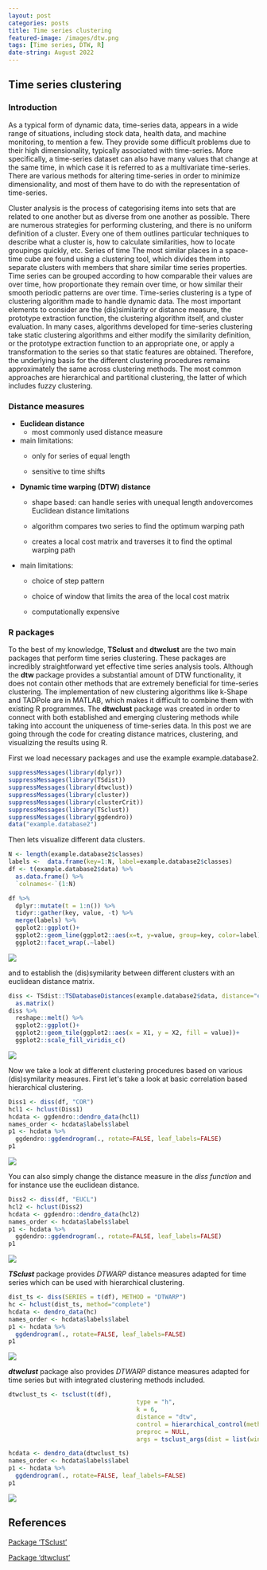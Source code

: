 ```yaml
---
layout: post
categories: posts
title: Time series clustering
featured-image: /images/dtw.png
tags: [Time series, DTW, R]
date-string: August 2022
---
```



## Time series clustering

### Introduction

As a typical form of dynamic data, time-series data, appears in a wide range of situations, including stock data, health data, and machine monitoring, to mention a few. They provide some difficult problems due to their high dimensionality, typically associated with time-series. More specifically, a time-series dataset can also have many values that change at the same time, in which case it is referred to as a multivariate time-series. There are various methods for altering time-series in order to minimize dimensionality, and most of them have to do with the representation of time-series.

Cluster analysis is the process of categorising items into sets that are related to one another but as diverse from one another as possible. There are numerous strategies for performing clustering, and there is no uniform definition of a cluster. Every one of them outlines particular techniques to describe what a cluster is, how to calculate similarities, how to locate groupings quickly, etc. Series of time The most similar places in a space-time cube are found using a clustering tool, which divides them into separate clusters with members that share similar time series properties. Time series can be grouped according to how comparable their values are over time, how proportionate they remain over time, or how similar their smooth periodic patterns are over time. Time-series clustering is a type of clustering algorithm made to handle dynamic data. The most important elements to consider are the (dis)similarity or distance measure, the prototype extraction function, the clustering algorithm itself, and cluster evaluation. In many cases, algorithms developed for time-series clustering take static clustering algorithms and either modify the similarity definition, or the prototype extraction function to an appropriate one, or apply a transformation to the series so that static features are obtained. Therefore, the underlying basis for the different clustering procedures remains approximately the same across clustering methods. The most common approaches are hierarchical and partitional clustering, the latter of which includes fuzzy clustering.

### Distance measures

-   **Euclidean distance**
    -   most commonly used distance measure
-   main limitations:
    -   only for series of equal length

    -   sensitive to time shifts
-   **Dynamic time warping (DTW) distance**
    -   shape based: can handle series with unequal length andovercomes Euclidean distance limitations

    -   algorithm compares two series to find the optimum warping path

    -   creates a local cost matrix and traverses it to find the optimal warping path
-   main limitations:
    -   choice of step pattern

    -   choice of window that limits the area of the local cost matrix

    -   computationally expensive

### R packages

To the best of my knowledge, **TSclust** and **dtwclust** are the two main packages that perform time series clustering. These packages are incredibly straightforward yet effective time series analysis tools. Although the **dtw** package provides a substantial amount of DTW functionality, it does not contain other methods that are extremely beneficial for time-series clustering. The implementation of new clustering algorithms like k-Shape and TADPole are in MATLAB, which makes it difficult to combine them with existing R programmes. The **dtwclust** package was created in order to connect with both established and emerging clustering methods while taking into account the uniqueness of time-series data. In this post we are going through the code for creating distance matrices, clustering, and visualizing the results using R.

First we load necessary packages and use the example example.database2.


```r
suppressMessages(library(dplyr))
suppressMessages(library(TSdist))
suppressMessages(library(dtwclust))
suppressMessages(library(cluster))
suppressMessages(library(clusterCrit))
suppressMessages(library(TSclust))
suppressMessages(library(ggdendro))
data("example.database2")
```

Then lets visualize different data clusters.


```r
N <- length(example.database2$classes)
labels <-  data.frame(key=1:N, label=example.database2$classes)
df <- t(example.database2$data) %>% 
  as.data.frame() %>% 
  `colnames<-`(1:N)

df %>% 
  dplyr::mutate(t = 1:n()) %>% 
  tidyr::gather(key, value, -t) %>% 
  merge(labels) %>% 
  ggplot2::ggplot()+
  ggplot2::geom_line(ggplot2::aes(x=t, y=value, group=key, color=label), alpha=0.5, show.legend = F)+
  ggplot2::facet_wrap(.~label)
```

![](/images/clusters-1.png)

and to establish the (dis)symilarity between different clusters with an euclidean distance matrix.


```r
diss <- TSdist::TSDatabaseDistances(example.database2$data, distance="euclidean", diag=T, upper=T) %>% 
  as.matrix()
diss %>% 
  reshape::melt() %>% 
  ggplot2::ggplot()+
  ggplot2::geom_tile(ggplot2::aes(x = X1, y = X2, fill = value))+
  ggplot2::scale_fill_viridis_c()
```

![](/images/euclidean-1.png)

Now we take a look at different clustering procedures based on various (dis)symilarity measures. First let's take a look at basic correlation based hierarchical clustering.


```r
Diss1 <- diss(df, "COR")
hcl1 <- hclust(Diss1)
hcdata <- ggdendro::dendro_data(hcl1)
names_order <- hcdata$labels$label
p1 <- hcdata %>%
  ggdendro::ggdendrogram(., rotate=FALSE, leaf_labels=FALSE)
p1
```

![](/images/COR-1.png)

You can also simply change the distance measure in the *diss function* and for instance use the euclidean distance.


```r
Diss2 <- diss(df, "EUCL")
hcl2 <- hclust(Diss2)
hcdata <- ggdendro::dendro_data(hcl2)
names_order <- hcdata$labels$label
p1 <- hcdata %>%
  ggdendro::ggdendrogram(., rotate=FALSE, leaf_labels=FALSE)
p1
```

![](/images/EUCL-1.png)

***TSclust*** package provides *DTWARP* distance measures adapted for time series which can be used with hierarchical clustering.


```r
dist_ts <- diss(SERIES = t(df), METHOD = "DTWARP") 
hc <- hclust(dist_ts, method="complete") 
hcdata <- dendro_data(hc)
names_order <- hcdata$labels$label
p1 <- hcdata %>%
  ggdendrogram(., rotate=FALSE, leaf_labels=FALSE)
p1
```

![](/images/DTWARP-1.png)

***dtwclust*** package also provides *DTWARP* distance measures adapted for time series but with integrated clustering methods included.


```r
dtwclust_ts <- tsclust(t(df), 
                                    type = "h", 
                                    k = 6,  
                                    distance = "dtw", 
                                    control = hierarchical_control(method = "complete"),
                                    preproc = NULL, 
                                    args = tsclust_args(dist = list(window.size = 5L)))

hcdata <- dendro_data(dtwclust_ts)
names_order <- hcdata$labels$label
p1 <- hcdata %>%
  ggdendrogram(., rotate=FALSE, leaf_labels=FALSE)
p1
```

![](/images/dtw-1.png)



## References


[Package ‘TSclust’](https://cran.r-project.org/web/packages/TSclust/TSclust.pdf)

[Package ‘dtwclust’](https://cran.r-project.org/web/packages/dtwclust/dtwclust.pdf)
